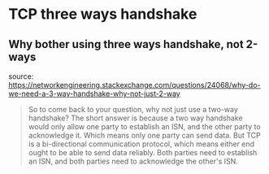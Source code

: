 # TCP three ways handshake

## Why bother using three ways handshake, not 2-ways

source: <https://networkengineering.stackexchange.com/questions/24068/why-do-we-need-a-3-way-handshake-why-not-just-2-way>

> So to come back to your question, why not just use a two-way
> handshake? The short answer is because a two way handshake
> would only allow one party to establish an ISN, and the other
> party to acknowledge it. Which means only one party can send data.
> But TCP is a bi-directional communication protocol, which means
> either end ought to be able to send data reliably. Both parties
> need to establish an ISN, and both parties need to acknowledge
> the other's ISN.
